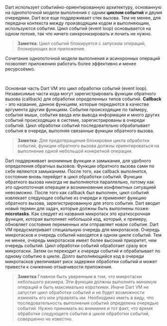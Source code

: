 <!--
title: Dart VM модель испол&shy;не&shy;ния
date: 2015/08/05
id: 451b37a7-b826-408d-adbc-84cb7bfc9bd4
status: Готовится к публикации
not_ready: false
next_post:  posts/2014/09/07/Sending_and_receiving_real-time_data_with_WebSockets.html
prev_post: #
labels:
  - Dart
-->

Dart использует событийно-ориентированную архитектуру, основанную на однопоточной модели выполнения с одним **циклом событий** и двумя очередями. Dart все еще поддерживает стек вызова. Тем не менее, для передачи контекста между производящим кодом и выполняющим, используются события. Цикл событий (event loop) основывается на одном потоке, так что ничего синхронизировать и лочить не нужно.

> **Заметка:** Цикл событий блокируется с запуском операций, блокирующих все приложение.

Сочетание однопоточной модели выполнения и асинхронных операций позволяет приложению работать более эффективно и менее ресурсоёмко.

<br><p class='column'> Основнaя часть Dart VM это цикл обработки событий (event loop). Независимые части кода могут зарегистрировать функции обратного вызова (callback) для обработки определенных типов событий. <strong>Callback</strong> - это название, данное функциям, которые передаются в качестве аргумента другим функциям. События происходящие по таймеру, события мыши, события ввода или вывода информации и много других событий происходящих в системе, зарегистрированы в очереди событий. Цикл обработки событий последовательно обрабатывает события в очереди, выполняя связанные функции обратного вызова.</p>

> **Заметка:** Для предотвращения блокировки цикла обработки событий, функции обратного вызова должны ориентироваться на выполнение одной небольшой конкретной операции.

<p class="column">
Dart поддерживает анонимные функции и замыкания, для удобного определения обратных вызовов. Функции обратного вызова сами по себе являются замыканием. После того, как callback выполнится, состояние вновь перейдет в цикл обработки событий. Функции обратного вызова никогда не выполняются параллельно, потому как это однопоточная операция и возникновение конфликтных ситуацией невозможно.
После того как callback был выполнен, цикл событий извлекает следующее событие из очереди и применяет функцию обратного вызова, зарегистрированную для этого события.
Dart вводит новый термин для задач, которые должны быть выполнены позже: <strong>microtasks</strong>. Как следует из названия микротаск это краткосрочная функция, которая выполняет небольшой код, который, к примеру, обновляет состояние переменных или отправляет новое событие. Dart VM предусматривает специальную очередь для микротасков. Очередь микротасков и очередь событий находятся в одном цикле событий. Тем не менее, очередь микротасков имеет более высокий приоритет, чем очередь событий. Цикл обработки событий обработает сразу все микротаски. Затем он переходит к очереди событий и обрабатывает по одному событию в цикле. Долго выполняющийся код в очереди микротасков увеличивает риск задержки обработки событий и может привести к снижению отзывчивости приложения.
</p>

> **Заметка** Главное быть уверенным в том, что микротаски небольшого размера. Эти функции должны выполнять минимум операций и быть максимально короткими. Иначе Dart VM не запустит цикл обработки событий и не будет возможности изменять его или управлять им. Необходимо иметь в виду, что последовательность выполнения событий определена очередью событий. Нужно принимать во внимание и тот факт, что время обработки следующего события в цикле обработки событий, совершенно не известно.
